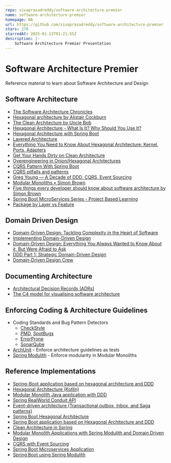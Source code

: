 ```yaml
---
repo: sivaprasadreddy/software-architecture-premier
name: software-architecture-premier
homepage: NA
url: https://github.com/sivaprasadreddy/software-architecture-premier
stars: 270
starredAt: 2025-01-13T01:21:55Z
description: |-
    Software Architecture Premier Presentation
---
```


# Software Architecture Premier

Reference material to learn about Software Architecture and Design

## Software Architecture
* [The Software Architecture Chronicles](https://herbertograca.com/2017/07/03/the-software-architecture-chronicles/)
* [Hexagonal architecture by Alistair Cockburn](https://alistair.cockburn.us/hexagonal-architecture/)
* [The Clean Architecture by Uncle Bob](https://blog.cleancoder.com/uncle-bob/2012/08/13/the-clean-architecture.html)
* [Hexagonal Architecture - What Is It? Why Should You Use It?](https://www.happycoders.eu/software-craftsmanship/hexagonal-architecture/)
* [Hexagonal Architecture with Spring Boot](https://www.happycoders.eu/software-craftsmanship/hexagonal-architecture-spring-boot/)
* [Layered Architecture](https://herbertograca.com/2017/08/03/layered-architecture/)
* [Everything You Need to Know About Hexagonal Architecture: Kernel, Ports, Adapters](https://scalastic.io/en/hexagonal-architecture/)
* [Get Your Hands Dirty on Clean Architecture](https://www.amazon.in/Your-Hands-Dirty-Clean-Architecture/dp/180512837X/)
* [Overengineering in Onion/Hexagonal Architectures](https://victorrentea.ro/blog/overengineering-in-onion-hexagonal-architectures/)
* [CQRS Pattern With Spring Boot](https://www.vinsguru.com/cqrs-pattern/)
* [CQRS pitfalls and patterns](https://www.youtube.com/watch?v=Lw04HRF8ies)
* [Greg Young — A Decade of DDD, CQRS, Event Sourcing](https://www.youtube.com/watch?v=LDW0QWie21s)
* [Modular Monoliths • Simon Brown](https://www.youtube.com/watch?v=5OjqD-ow8GE)
* [Five things every developer should know about software architecture by Simon Brown](https://www.youtube.com/watch?v=jzp0PGVegHA)
* [Spring Boot MicroServices Series - Project Based Learning](https://www.youtube.com/watch?v=Ygraiu4hDJE&list=PLuNxlOYbv61g_ytin-wgkecfWDKVCEDmB)
* [Package by Layer vs Feature](https://phauer.com/2020/package-by-feature/)

## Domain Driven Design
* [Domain-Driven Design: Tackling Complexity in the Heart of Software](https://www.amazon.in/Domain-Driven-Design-Tackling-Complexity-Software/dp/0321125215)
* [Implementing Domain-Driven Design](https://www.amazon.in/Implementing-Domain-Driven-Design-Vaughn-Vernon/dp/0321834577)
* [Domain-Driven Design: Everything You Always Wanted to Know About it, But Were Afraid to Ask](https://medium.com/ssense-tech/domain-driven-design-everything-you-always-wanted-to-know-about-it-but-were-afraid-to-ask-a85e7b74497a)
* [DDD Part 1: Strategic Domain-Driven Design](https://vaadin.com/blog/ddd-part-1-strategic-domain-driven-design)
* [Domain-Driven Design Crew](https://github.com/ddd-crew)


## Documenting Architecture
* [Architectural Decision Records (ADRs)](https://adr.github.io/)
* [The C4 model for visualising software architecture](https://c4model.com/)

## Enforcing Coding & Architecture Guidelines
* Coding Standards and Bug Pattern Detectors
  * [CheckStyle](https://checkstyle.sourceforge.io/)
  * [PMD](https://pmd.github.io/), [SpotBugs](https://spotbugs.github.io/)
  * [ErrorProne](https://github.com/google/error-prone)
  * [SonarQube](https://www.sonarsource.com/products/sonarqube/)
* [ArchUnit](https://www.archunit.org/) - Enforce architecture guidelines as tests
* [Spring Modulith](https://spring.io/projects/spring-modulith) - Enforce modularity in Modular Monoliths


## Reference Implementations
* [Spring-Boot application based on hexagonal architecture and DDD](https://github.com/hirannor/springboot-hexagonal-ddd)
* [Hexagonal Architecture (Kotlin)](https://github.com/jesperancinha/favourite-lyrics-app)
* [Modular Monolith Java application with DDD](https://github.com/anton-liauchuk/educational-platform)
* [Spring RealWorld Conduit API](https://github.com/sivaprasadreddy/spring-realworld-conduit-api)
* [Event-driven architecture (Transactional outbox, Inbox, and Saga patterns)](https://github.com/rkudryashov/event-driven-architecture)
* [Spring Boot Hexagonal Architecture](https://github.com/naspredam/rest-spring-boot-hexagonal-architecture)
* [Spring Boot application based on Hexagonal Architecture and DDD](https://github.com/hirannor/springboot-hexagonal-ddd)
* [Clean Architecture in Spring](https://github.com/spember/spring-shoestore)
* [Modular Monolith Applications with Spring Modulith and Domain Driven Design](https://github.com/xsreality/spring-modulith-with-ddd)
* [CQRS with Event Sourcing](https://github.com/asc-lab/java-cqrs-intro)
* [Spring Boot Microservices Application](https://github.com/sivaprasadreddy/spring-boot-microservices-course)
* [Spring Boot using Spring Modulith](https://github.com/sivaprasadreddy/sivalabs-youtube-code-samples/tree/main/spring-boot-modulith-demo)

